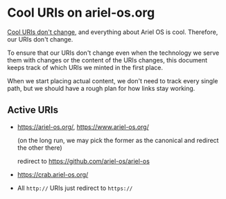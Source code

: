 # Cool URIs on ariel-os.org

[Cool URIs don't change](https://www.w3.org/Provider/Style/URI),
and everything about Ariel OS is cool.
Therefore, our URIs don't change.

To ensure that our URIs don't change
even when the technology we serve them with changes
or the content of the URIs changes,
this document keeps track of which URIs we minted in the first place.

When we start placing actual content,
we don't need to track every single path,
but we should have a rough plan for how links stay working.

## Active URIs

* <https://ariel-os.org/>, <https://www.ariel-os.org/>

  (on the long run, we may pick the former as the canonical and redirect the other there)

  redirect to <https://github.com/ariel-os/ariel-os>

* <https://crab.ariel-os.org/>

* All `http://` URIs just redirect to `https://`
